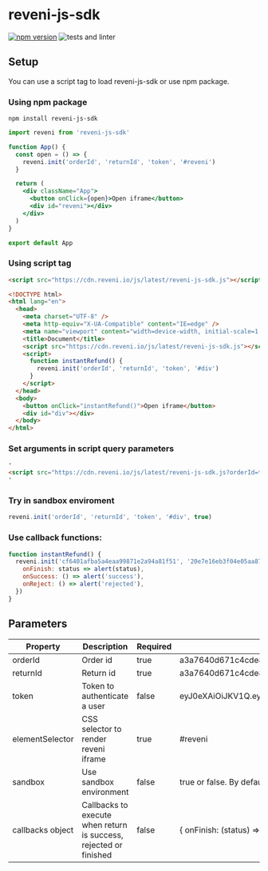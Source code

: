 # reveni-js-sdk

[![npm version](https://badge.fury.io/js/reveni-js-sdk.svg)](https://badge.fury.io/js/reveni-js-sdk)
![tests and linter](https://github.com/reveni-io/reveni-js-sdk/actions/workflows/main.yml/badge.svg)

## Setup

You can use a script tag to load reveni-js-sdk or use npm package.

### Using npm package

```
npm install reveni-js-sdk
```

```jsx
import reveni from 'reveni-js-sdk'

function App() {
  const open = () => {
    reveni.init('orderId', 'returnId', 'token', '#reveni')
  }

  return (
    <div className="App">
      <button onClick={open}>Open iframe</button>
      <div id="reveni"></div>
    </div>
  )
}

export default App
```

### Using script tag

```html
<script src="https://cdn.reveni.io/js/latest/reveni-js-sdk.js"></script>
```

```html
<!DOCTYPE html>
<html lang="en">
  <head>
    <meta charset="UTF-8" />
    <meta http-equiv="X-UA-Compatible" content="IE=edge" />
    <meta name="viewport" content="width=device-width, initial-scale=1.0" />
    <title>Document</title>
    <script src="https://cdn.reveni.io/js/latest/reveni-js-sdk.js"></script>
    <script>
      function instantRefund() {
        reveni.init('orderId', 'returnId', 'token', '#div')
      }
    </script>
  </head>
  <body>
    <button onClick="instantRefund()">Open iframe</button>
    <div id="div"></div>
  </body>
</html>
```

### Set arguments in script query parameters

```html
'
<script src="https://cdn.reveni.io/js/latest/reveni-js-sdk.js?orderId=test&returnId=test2&elementSelector=#div&token=tokenTest"></script>
'
```

### Try in sandbox enviroment

```js
reveni.init('orderId', 'returnId', 'token', '#div', true)
```

### Use callback functions:

```js
function instantRefund() {
  reveni.init('cf6401afba5a4eaa99871e2a94a81f51', '20e7e16eb3f04e05aa87aa030ccb8470', null, '#div', true, {
    onFinish: status => alert(status),
    onSuccess: () => alert('success'),
    onReject: () => alert('rejected'),
  })
}
```

## Parameters

| Property         | Description                                                       | Required | Example                                                               |
| ---------------- | ----------------------------------------------------------------- | -------- | --------------------------------------------------------------------- |
| orderId          | Order id                                                          | true     | a3a7640d671c4cde8adff13560e25f7b                                      |
| returnId         | Return id                                                         | true     | a3a7640d671c4cde8adff13560e25f7b                                      |
| token            | Token to authenticate a user                                      | false    | eyJ0eXAiOiJKV1Q.eyJ0b2tlbl90eXBlIjoiYWNjZXNzIiwifQ.vWXQ2gwzuM         |
| elementSelector  | CSS selector to render reveni iframe                              | true     | #reveni                                                               |
| sandbox          | Use sandbox environment                                           | false    | true or false. By default is false                                    |
| callbacks object | Callbacks to execute when return is success, rejected or finished | false    | { onFinish: (status) => {}, onSuccess: () => {}, onReject: () => {} } |
